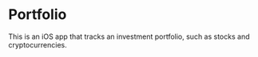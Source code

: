 # Portfolio
This is an iOS app that tracks an investment portfolio, such as stocks and cryptocurrencies.

